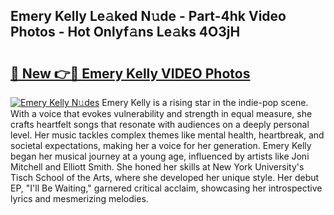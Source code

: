## Emery Kelly Le𝚊ked N𝚞de - Part-4hk Video Photos - Hot Onlyf𝚊ns Le𝚊ks 4O3jH

# <h2><a href="http://ac12234.deff.icu/?id=Emery+Kelly">🔗 New 👉🔴 Emery Kelly VIDEO Photos</a></h2>

[![Emery Kelly N𝚞des](https://i.imgur.com/rIISA9y.gif)](http://ac12234.deff.icu/?id=Emery+Kelly)
Emery Kelly is a rising star in the indie-pop scene. With a voice that evokes vulnerability and strength in equal measure, she crafts heartfelt songs that resonate with audiences on a deeply personal level. Her music tackles complex themes like mental health, heartbreak, and societal expectations, making her a voice for her generation. Emery Kelly began her musical journey at a young age, influenced by artists like Joni Mitchell and Elliott Smith. She honed her skills at New York University's Tisch School of the Arts, where she developed her unique style. Her debut EP, "I'll Be Waiting," garnered critical acclaim, showcasing her introspective lyrics and mesmerizing melodies.
